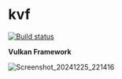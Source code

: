 # kvf

[![Build status](https://github.com/karnkaul/kvf/actions/workflows/ci.yml/badge.svg)](https://github.com/karnkaul/kvf/actions/workflows/ci.yml)

**Vulkan Framework**

![Screenshot_20241225_221416](https://github.com/user-attachments/assets/202251cb-11a8-4e73-9dce-6c1ceebf5cf3)
